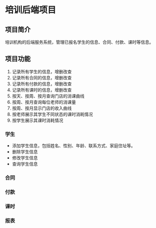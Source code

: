 # 培训后端项目

## 项目简介

培训机构的后端服务系统，管理已报名学生的信息、合同、付款、课时等信息。

## 项目功能

1. 记录所有学生的信息，增删改查
1. 记录所有合同的信息，增删改查
1. 记录所有付款的信息，增删改查
1. 记录所有课时的信息，增删改查
1. 按天、按周、按月查询门店的消课曲线
1. 按周、按月查询每位老师的消课量
1. 按周、按月显示门店的收入曲线
1. 按老师展示其学生不同状态的课时消耗情况
1. 按学生展示其课时消耗情况

### 学生

- 添加学生信息，包括姓名、性别、年龄、联系方式、家庭住址等。
- 删除学生信息
- 修改学生信息
- 查询学生信息

### 合同

### 付款

### 课时

### 报表


